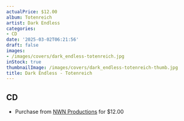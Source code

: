 ```yaml
---
actualPrice: $12.00
album: Totenreich
artist: Dark Endless
categories:
- CD
date: '2025-03-02T06:21:56'
draft: false
images:
- /images/covers/dark_endless-totenreich.jpg
inStock: true
thumbnailImage: /images/covers/dark_endless-totenreich-thumb.jpg
title: Dark Endless - Totenreich
---
```


## CD
* Purchase from [NWN Productions](http://shop.nwnprod.com/index.php?route=product/product&path=93&product_id=55177&sort=pd.name&order=ASC) for $12.00
